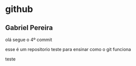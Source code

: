 # github
## Gabriel Pereira

olá segue o 4º commit

esse é um repositorio teste para ensinar como o git funciona



teste